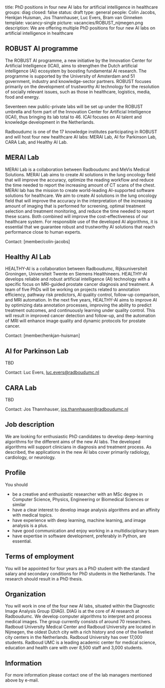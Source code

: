 title: PhD positions in four new AI labs for artificial intelligence in healthcare
groups: diag
closed: false
status: draft
type: general 
people: Colin Jacobs, Henkjan Huisman, Jos Thannhauser, Luc Evers, Bram van Ginneken
template: vacancy-single
picture: vacancies/ROBUST_nijmegen.png
description: We are offering multiple PhD positions for four new AI labs on artificial intelligence in healthcare

## ROBUST AI programme
The ROBUST AI programme, a new initiative by the Innovation Center for Artificial Intelligence (ICAI), aims to strengthen the Dutch artificial intelligence (AI) ecosystem by boosting fundamental AI research. The programme is supported by the University of Amsterdam and 51 government, industry and knowledge-sector partners. ROBUST focuses primarily on the development of trustworthy AI technology for the resolution of socially relevant issues, such as those in healthcare, logistics, media, food and energy.

Seventeen new public-private labs will be set up under the ROBUST umbrella and form part of the Innovation Center for Artificial Intelligence (ICAI), thus bringing its lab total to 46. ICAI focuses on AI talent and knowledge development in the Netherlands.

Radboudumc is one of the 17 knowledge institutes participating in ROBUST and will host four new healthcare AI labs: MERAI Lab, AI for Parkinson Lab, CARA Lab, and Healthy AI Lab.

## MERAI Lab
MERAI Lab is a collaboration between Radboudumc and MeVis Medical Solutions. MERAI Lab aims to create AI solutions in the lung oncology field that will improve the accuracy, optimize the reading workflow and reduce the time needed to report the increasing amount of CT scans of the chest.
MERAI lab has the mission to create world-leading AI-supported software solutions for healthcare.  We aim to create AI solutions in the lung oncology field that will improve the accuracy in the interpretation of the increasing amount of imaging that is performed for screening, optimal treatment selection and treatment monitoring, and reduce the time needed to report these scans. Both combined will improve the cost-effectiveness of our healthcare system. For responsible use of the developed AI algorithms, it is essential that we guarantee robust and trustworthy AI solutions that reach performance close to human experts.

Contact: [member/colin-jacobs]

## Healthy AI Lab
HEALTHY-AI is a collaboration between Radboudumc, Rijksuniversiteit Groningen, Universiteit Twente en Siemens Healthineers. HEALTHY-AI develops reliable and robust artificial intelligence (AI) technology with a specific focus on MRI-guided prostate cancer diagnosis and treatment. A team of five PhDs will be working on projects related to annotation efficiency, pathway risk predictors, AI quality control, follow-up comparison, and MRI automation. In the next five years, HEALTHY-AI aims to improve AI by optimizing data annotation processes, improving the ability to predict treatment outcomes, and continuously learning under quality control. This will result in improved cancer detection and follow-up, and the automation of MRI will enhance image quality and dynamic protocols for prostate cancer.

Contact: [member/henkjan-huisman]

## AI for Parkinson Lab
TBD

Contact: Luc Evers, luc.evers@radboudumc.nl

## CARA Lab
TBD

Contact: Jos Thannhauser, jos.thannhauser@radboudumc.nl


## Job description
We are looking for enthusiastic PhD candidates to develop deep-learning algorithms for the different aims of the new AI labs. The developed algorithms will support clinicians in diagnosis and treatment process. As described, the applications in the new AI labs cover primarily radiology, cardiology, or neurology.

## Profile
You should
- be a creative and enthusiastic researcher with an MSc degree in Computer Science, Physics, Engineering or Biomedical Sciences or similar
- have a clear interest to develop image analysis algorithms and an affinity with medical topics. 
- have experience with deep learning, machine learning, and image analysis is a plus. 
- have good communication and enjoy working in a multidisciplinary team
- have expertise in software development, preferably in Python, are essential.

## Terms of employment
You will be appointed for four years as a PhD student with the standard salary and secondary conditions for PhD students in the Netherlands. The research should result in a PhD thesis.

## Organization
You will work in one of the four new AI labs, situated within the Diagnostic Image Analysis Group (DIAG). DIAG is at the core of AI research at Radboudumc. We develop computer algorithms to interpret and process medical images. The group currently consists of around 70 researchers. Radboud University Medical Center and Radboud University are located in Nijmegen, the oldest Dutch city with a rich history and one of the liveliest city centers in the Netherlands. Radboud University has over 17,000 students. Radboud UMC is a leading academic center for medical science, education and health care with over 8,500 staff and 3,000 students.

## Information
For more information please contact one of the lab managers mentioned above by e-mail. 
